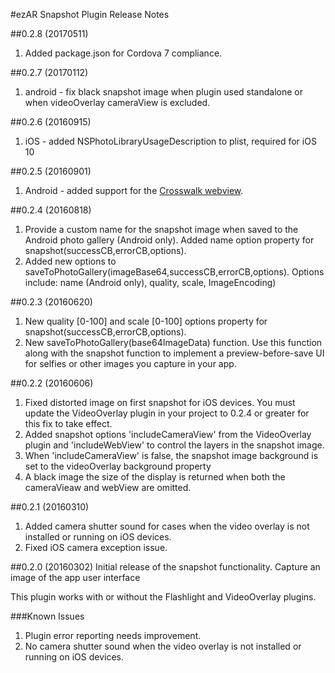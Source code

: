 #ezAR Snapshot Plugin Release Notes

##0.2.8 (20170511)
1. Added package.json for Cordova 7 compliance.


##0.2.7 (20170112)
1. android - fix black snapshot image when plugin used standalone or when videoOverlay cameraView is excluded.


##0.2.6 (20160915)
1. iOS - added NSPhotoLibraryUsageDescription to plist, required for iOS 10


##0.2.5 (20160901)
1. Android - added support for the [Crosswalk webview](https://crosswalk-project.org/). 


##0.2.4 (20160818)
1. Provide a custom name for the snapshot image when saved to the Android photo gallery (Android only). 
Added name option property for snapshot(successCB,errorCB,options).
2. Added new options to saveToPhotoGallery(imageBase64,successCB,errorCB,options). Options include:
name (Android only), quality, scale, ImageEncoding)


##0.2.3 (20160620)
1. New quality [0-100] and scale [0-100] options property for snapshot(successCB,errorCB,options). 
2. New saveToPhotoGallery(base64ImageData) function. Use this function along with the snapshot function 
to implement a preview-before-save UI for selfies or other images you capture in your app.


##0.2.2 (20160606)
1. Fixed distorted image on first snapshot for iOS devices. You must update the VideoOverlay plugin in your project to 0.2.4 or greater for 
this fix to take effect.
2. Added snapshot options 'includeCameraView' from the VideoOverlay plugin and  'includeWebView' to control the layers in the snapshot image.
3. When 'includeCameraView' is false, the snapshot image background is set to  the videoOverlay background property
4. A black image the size of the display is returned when both the cameraVieaw 
and webView are omitted.  


##0.2.1 (20160310)
1. Added camera shutter sound for cases when the video overlay is not installed or running on iOS devices.
2. Fixed iOS camera exception issue.


##0.2.0 (20160302)
Initial release of the snapshot functionality. Capture an image of the app user interface

This plugin works with or without the Flashlight and VideoOverlay plugins.

###Known Issues
1. Plugin error reporting needs improvement.
2. No camera shutter sound when the video overlay is not installed or running on iOS devices.

